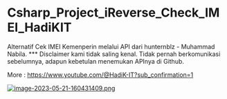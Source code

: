 # Csharp_Project_iReverse_Check_IMEI_HadiKIT
Alternatif Cek IMEI Kemenperin melalui API dari hunternblz - Muhammad Nabila. 
*** Disclaimer kami tidak saling kenal. Tidak pernah berkomunikasi sebelumnya, adapun kebetulan menemukan APInya di Github.

More : https://www.youtube.com/@HadiK-IT?sub_confirmation=1

[![image-2023-05-21-160431409.png](https://i.postimg.cc/Cxxj6P7r/image-2023-05-21-160431409.png)](https://postimg.cc/4mj7Y1rp)
